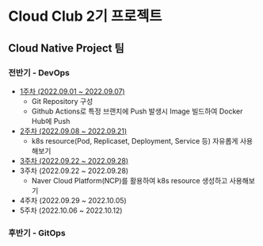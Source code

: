 # Cloud Club 2기 프로젝트

## Cloud Native Project 팀

### 전반기 - DevOps

- [1주차 (2022.09.01 ~ 2022.09.07)](https://github.com/snowcat471/cloud-club-2/tree/week-1)
  - Git Repository 구성
  - Github Actions로 특정 브랜치에 Push 발생시 Image 빌드하여 Docker Hub에 Push
- [2주차 (2022.09.08 ~ 2022.09.21)](https://github.com/snowcat471/cloud-club-2/tree/week-2)
  - k8s resource(Pod, Replicaset, Deployment, Service 등) 자유롭게 사용해보기
- [3주차 (2022.09.22 ~ 2022.09.28)](https://github.com/snowcat471/cloud-club-2/tree/week-3)
- 3주차 (2022.09.22 ~ 2022.09.28)
  - Naver Cloud Platform(NCP)를 활용하여 k8s resource 생성하고 사용해보기
- 4주차 (2022.09.29 ~ 2022.10.05)
- 5주차 (2022.10.06 ~ 2022.10.12)

### 후반기 - GitOps
